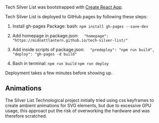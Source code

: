 
Tech Silver List was bootstrapped with [Create React App](https://github.com/facebook/create-react-app).

Tech Silver List is deployed to GitHub pages by following these steps:
1. Install gh-pages Package:
bash:
`npm install gh-pages --save-dev`

2. Add homepage in package.json:
`  "homepage": "https://midnattlantern.github.io/tech-silver-list/"`

3. Add inside scripts of package.json:
`  "predeploy": "npm run build",`
`  "deploy": "gh-pages -d build"`

4. Bash in terminal:
`npm run build`
`npm run deploy`

Deployment takes a few minutes before showing up.

Animations
---
The Silver List Technological project initially tried using css keyframes to create ambient animations for SVG elements, but due to excessive GPU usage, this approact put the risk of overworking the hardware and was therefore scratched.